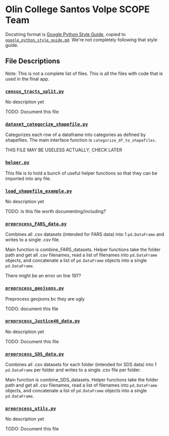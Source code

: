 # Olin College Santos Volpe SCOPE Team

Docstring format is [Google Python Style Guide](https://github.com/google/styleguide/blob/gh-pages/pyguide.md#38-comments-and-docstrings), copied to [`google_python_style_guide.md`](google_python_style_guide.md#38-comments-and-docstrings). We're not completely following that style guide.

## File Descriptions

Note: This is not a complete list of files. This is all the files with code that is used in the final app.

### [`census_tracts_split.py`](census_tracts_split.py)
No description yet

TODO: Document this file

### [`dataset_categorize_shapefile.py`](dataset_categorize_shapefile.py)
Categorizes each row of a dataframe into categories as defined by shapefiles. The main interface function is `categorize_df_to_shapefiles.`

THIS FILE MAY BE USELESS ACTUALLY, CHECK LATER

### [`helper.py`](helper.py)
This file is to hold a bunch of useful helper functions so that they can be imported into any file.

### [`load_shapefile_example.py`](load_shapefile_example.py)
No description yet

TODO: Is this file worth documenting/including?

### [`preprocess_FARS_data.py`](preprocess_FARS_data.py)
Combines all .csv datasets (intended for FARS data) into 1 `pd.DataFrame` and writes to a single .csv file.

Main function is combine_FARS_datasets. Helper functions take the folder path and get all .csv filenames, read a list of filenames into `pd.DataFrame` objects, and concatenate a list of `pd.DataFrame` objects into a single `pd.DataFrame`.

There might be an error on line 197?

### [`preprocess_geojsons.py`](preprocess_geojsons.py)
Preprocess geojsons bc they are ugly

TODO: document this file

### [`preprocess_Justice40_data.py`](preprocess_Justice40_data.py)
No description yet

TODO: Document this file

### [`preprocess_SDS_data.py`](preprocess_SDS_data.py)
Combines all .csv datasets for each folder (intended for SDS data) into 1 `pd.DataFrame` per folder and writes to a single .csv file per folder.

Main function is combine_SDS_datasets. Helper functions take the folder path and get all .csv filenames, read a list of filenames into `pd.DataFrame` objects, and concatenate a list of `pd.DataFrame` objects into a single `pd.DataFrame`.

### [`preprocess_utils.py`](preprocess_utils.py)
No description yet

TODO: Document this file